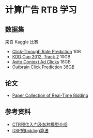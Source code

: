 # 计算广告 RTB 学习



## 数据集

来自 Kaggle 比赛

+ [Click-Through Rate Prediction](https://www.kaggle.com/c/avazu-ctr-prediction/data) 1GB
+ [KDD Cup 2012, Track 2](https://www.kaggle.com/c/kddcup2012-track2/data) 10GB
+ [Avito Context Ad Clicks](https://www.kaggle.com/c/avito-context-ad-clicks/data) 18GB
+ [Outbrain Click Prediction](https://www.kaggle.com/c/outbrain-click-prediction/data) 36GB

## 论文

+ [Paper Collection of Real-Time Bidding](https://github.com/wnzhang/rtb-papers)

## 参考资料

+ [CTR预估入门及各种模型介绍](https://www.mayi888.com/archives/54482)
+ [DSP的bidding算法](http://www.huxmarket.com/detail/2966)